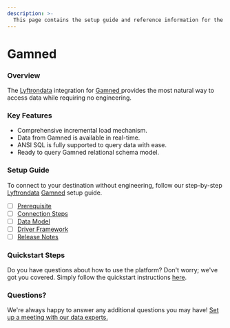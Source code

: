 ```yaml
---
description: >-
  This page contains the setup guide and reference information for the Gamned source connector.
---
```


# Gamned

### Overview

The [Lyftrondata](https://www.lyftrondata.com/) integration for [Gamned](https://www.lyftrondata.com/integration/gamned/)[ ](https://www.lyftrondata.com/integration/gamned/)provides the most natural way to access data while requiring no engineering.

### Key Features

* Comprehensive incremental load mechanism.
* Data from Gamned is available in real-time.&#x20;
* ANSI SQL is fully supported to query data with ease.
* Ready to query Gamned relational schema model.

### Setup Guide

To connect to your destination without engineering, follow our step-by-step [Lyftrondata](https://www.lyftrondata.com/)  [Gamned](https://www.lyftrondata.com/integration/gamned/) setup guide.

* [ ] [Prerequisite](../../marketing-analytics/gamned/prerequisite.md)
* [ ] [Connection Steps](../../marketing-analytics/gamned/connection-steps.md)
* [ ] [Data Model](../../marketing-analytics/gamned/data-model/)
* [ ] [Driver Framework](../../marketing-analytics/gamned/driver-framework/)
* [ ] [Release Notes](../../marketing-analytics/gamned/release-notes.md)

### Quickstart Steps

Do you have questions about how to use the platform? Don't worry; we've got you covered. Simply follow the quickstart instructions [here](../../../quickstart-steps.md).

### Questions? <a href="#questions" id="questions"></a>

We're always happy to answer any additional questions you may have! [Set up a meeting with our data experts.](https://www.lyftrondata.com/book-a-meeting/)

